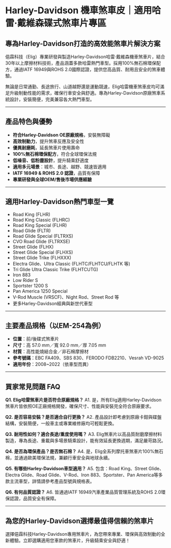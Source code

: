 # Harley-Davidson 機車煞車皮｜適用哈雷‧戴維森碟式煞車片專區

## 專為Harley-Davidson打造的高效能煞車片解決方案

俋霖科技（Elig）專業研發與製造Harley-Davidson哈雷‧戴維森機車煞車片，結合30年以上摩擦材料技術，產品涵蓋多款哈雷熱門車型。採用100%無石棉環保配方，通過IATF 16949與ROHS 2.0國際認證，提供您高品質、耐用且安全的煞車體驗。

無論是日常通勤、長途旅行、山道越野還是運動競速，Elig哈雷機車煞車皮均可滿足升級制動性能的需求，確保行車安全與舒適。專為Harley-Davidson原廠煞車系統設計，安裝簡便，完美兼容各大熱門車型。

---

## 產品特色與優勢

- **符合Harley-Davidson OE原廠規格**，安裝無障礙
- **高效制動力**，提升煞車反應及安全性
- **優異耐磨耗**，延長煞車片使用壽命
- **100%無石棉環保配方**，符合全球環保法規
- **低噪音、低粉塵設計**，提升騎乘舒適度
- **適用多元場景**：城市、長途、越野、競速皆適用
- **IATF 16949 & ROHS 2.0 認證**，品質有保障
- **專業研發與全球OEM/售後市場供應經驗**

---

## 適用Harley-Davidson熱門車型一覽

- Road King (FLHR)
- Road King Classic (FLHRC)
- Road King Special (FLHR)
- Road Glide (FLTR)
- Road Glide Special (FLTRXS)
- CVO Road Glide (FLTRXSE)
- Street Glide (FLHX)
- Street Glide Special (FLHXS)
- Street Glide Trike (FLHXXX)
- Electra Glide、Ultra Classic (FLHTC/FLHTCU/FLHTK 等)
- Tri Glide Ultra Classic Trike (FLHTCUTG)
- Iron 883
- Low Rider S
- Sportster 1200 S
- Pan America 1250 Special
- V-Rod Muscle (VRSCF)、Night Rod、Street Rod 等
- 更多Harley-Davidson經典與新世代車型

---

## 主要產品規格（以EM-254為例）

- **位置**：前/後碟式煞車片
- **尺寸**：高 57.0 mm／寬 92.0 mm／厚 7.05 mm
- **材質**：高性能燒結合金／非石棉摩擦材
- **參考號碼**：EBC FA409、SBS 830、FERODO FDB2210、Vesrah VD-9025
- **適用年份**：2008~2022（依車型而異）

---

## 買家常見問題 FAQ

**Q1. Elig哈雷煞車片是否符合原廠規格？**
A1. 是，所有Elig適用Harley-Davidson煞車片皆依照OE正廠規格開發，確保尺寸、性能與安裝完全符合原廠要求。

**Q2. 是否容易安裝？是否適合自行更換？**
A2. 產品設計即考慮到原廠卡鉗與碟盤結構，安裝簡便，一般車主或專業維修廠均可輕鬆更換。

**Q3. 耐用性如何？適合長途/重度使用嗎？**
A3. Elig煞車片以高品質耐磨摩擦材料製造，專為長途、重載與多場景騎乘設計，能有效延長更換週期，滿足嚴苛路況。

**Q4. 是否為環保產品？是否無石棉？**
A4. 是，Elig全系列摩托車煞車片100%無石棉，並通過歐美環保法規，兼顧行車安全與地球永續。

**Q5. 有哪些Harley-Davidson車型適用？**
A5. 包含：Road King、Street Glide、Electra Glide、Road Glide、V-Rod、Iron 883、Sportster、Pan America等多款主流車型，詳情請參考產品型號與規格表。

**Q6. 有何品質認證？**
A6. 皆通過IATF 16949汽車產業品質管理系統及ROHS 2.0環保認證，品質安全有保障。

---

## 為您的Harley-Davidson選擇最值得信賴的煞車片

選擇俋霖科技Harley-Davidson專用煞車片，為您帶來專業、環保與高效制動的全新體驗。立即選購適用您車款的煞車片，升級騎乘安全與舒適！
